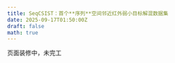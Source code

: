 ```yaml
---
title: SeqCSIST：首个**序列**空间邻近红外弱小目标解混数据集
date: 2025-09-17T01:50:00Z
draft: false
math: true
---
```


页面装修中，未完工
